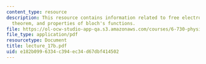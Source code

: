 ```yaml
---
content_type: resource
description: This resource contains information related to free electron bands, bloch's
  theorem, and properties of bloch's functions.
file: https://ol-ocw-studio-app-qa.s3.amazonaws.com/courses/6-730-physics-for-solid-state-applications-spring-2003/e182b0996334c394ec34d67dbf414502_lecture_17b.pdf
file_type: application/pdf
resourcetype: Document
title: lecture_17b.pdf
uid: e182b099-6334-c394-ec34-d67dbf414502
---
```

